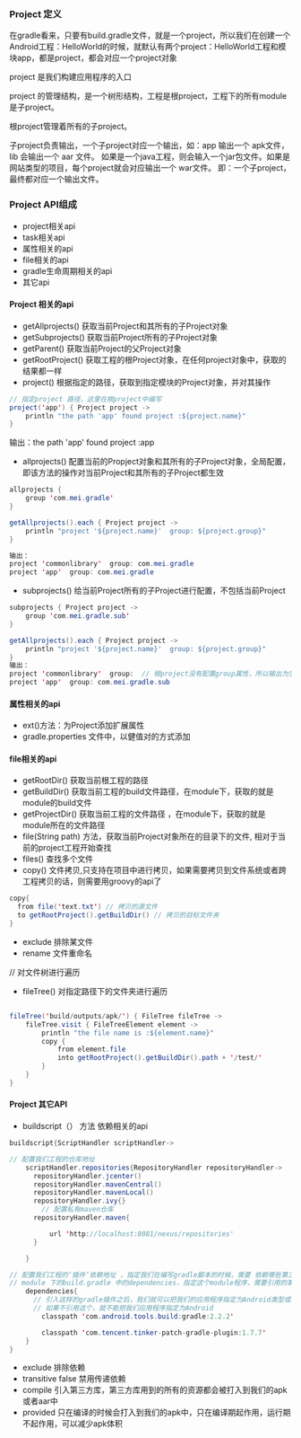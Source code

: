 ### Project 定义
在gradle看来，只要有build.gradle文件，就是一个project，所以我们在创建一个Android工程：HelloWorld的时候，就默认有两个project：HelloWorld工程和模块app，都是project，都会对应一个project对象

project 是我们构建应用程序的入口

project 的管理结构，是一个树形结构，工程是根project，工程下的所有module是子project。

根project管理着所有的子project。

子project负责输出，一个子project对应一个输出，如：app 输出一个 apk文件，lib 会输出一个 aar 文件。
如果是一个java工程，则会输入一个jar包文件。如果是网站类型的项目，每个project就会对应输出一个 war文件。
即：一个子project，最终都对应一个输出文件。

### Project API组成
* project相关api
* task相关api
* 属性相关的api
* file相关的api
* gradle生命周期相关的api
* 其它api

#### Project 相关的api
* getAllprojects() 获取当前Project和其所有的子Project对象
* getSubprojects() 获取当前Project所有的子Project对象
* getParent() 获取当前Project的父Project对象
* getRootProject() 获取工程的根Project对象，在任何project对象中，获取的结果都一样
* project() 根据指定的路径，获取到指定模块的Project对象，并对其操作
``` java
// 指定project 路径，这里在根project中编写
project('app') { Project project ->
    println "the path 'app' found project :${project.name}"
}
```
输出：the path 'app' found project :app
* allprojects() 配置当前的Propject对象和其所有的子Project对象，全局配置，即该方法的操作对当前Project和其所有的子Project都生效
``` java
allprojects {
    group 'com.mei.gradle'
}

getAllprojects().each { Project project ->
    println "project '${project.name}'  group: ${project.group}"
}

输出：
project 'commonlibrary'  group: com.mei.gradle
project 'app'  group: com.mei.gradle
```

* subprojects() 给当前Project所有的子Project进行配置，不包括当前Project
``` java
subprojects { Project project ->
    group 'com.mei.gradle.sub'
}

getAllprojects().each { Project project ->
    println "project '${project.name}'  group: ${project.group}"
}
输出：
project 'commonlibrary'  group:  // 根project没有配置group属性，所以输出为空
project 'app'  group: com.mei.gradle.sub

```

#### 属性相关的api
* ext()方法：为Project添加扩展属性
* gradle.properties 文件中，以健值对的方式添加

#### file相关的api
* getRootDir() 获取当前根工程的路径
* getBuildDir() 获取当前工程的build文件路径，在module下，获取的就是module的build文件
* getProjectDir() 获取当前工程的文件路径 ，在module下，获取的就是module所在的文件路径
* file(String path) 方法，获取当前Project对象所在的目录下的文件, 相对于当前的project工程开始查找
* files() 查找多个文件
* copy() 文件拷贝,只支持在项目中进行拷贝，如果需要拷贝到文件系统或者跨工程拷贝的话，则需要用groovy的api了
``` java
copy{
  from file('text.txt') // 拷贝的源文件
  to getRootProject().getBuildDir() // 拷贝的目标文件夹
}
```
* exclude 排除某文件
* rename 文件重命名

// 对文件树进行遍历
* fileTree() 对指定路径下的文件夹进行遍历
 ``` java

 fileTree('build/outputs/apk/') { FileTree fileTree ->
     fileTree.visit { FileTreeElement element ->
         println "the file name is :${element.name}"
         copy {
             from element.file
             into getRootProject().getBuildDir().path + '/test/'
         }
     }
 }
 ```

 #### Project 其它API
 * buildscript（） 方法 依赖相关的api
``` java
buildscript{ScriptHandler scriptHandler->

// 配置我们工程的仓库地址
    scriptHandler.repositories{RepositoryHandler repositoryHandler->
      repositoryHandler.jcenter()
      repositoryHandler.mavenCentral()
      repositoryHandler.mavenLocal()
      repositoryHandler.ivy{}
        // 配置私有maven仓库
      repositoryHandler.maven{

          url 'http://localhost:8081/nexus/repositories'
      }

    }

// 配置我们工程的‘插件’依赖地址 ，指定我们在编写gradle脚本的时候，需要 依赖哪些第三方的库
// module 下的build.gradle 中的dependencies，指定这个module程序，需要引用的第三方库
    dependencies{
      // 引入这样的gradle插件之后，我们就可以把我们的应用程序指定为Android类型或者Android library类型
      // 如果不引用这个，就不能把我们应用程序指定为Android
        classpath 'com.android.tools.build:gradle:2.2.2'

        classpath 'com.tencent.tinker-patch-gradle-plugin:1.7.7'
    }
}
```
* exclude 排除依赖
* transitive false  禁用传递依赖
* compile 引入第三方库，第三方库用到的所有的资源都会被打入到我们的apk或者aar中
* provided 只在编译的时候会打入到我们的apk中，只在编译期起作用，运行期不起作用，可以减少apk体积
